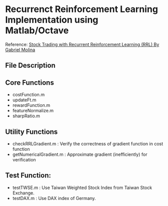 Recurrenct Reinforcement Learning Implementation using Matlab/Octave
================================
Reference: [Stock Trading with Recurrent Reinforcement Learning (RRL) By Gabriel Molina]

File Description
-----------

Core Functions
-
* costFunction.m
* updateFt.m
* rewardFunction.m
* featureNormalize.m
* sharpRatio.m

Utility Functions
-
* checkRRLGradient.m : Verify the correctness of gradient function in cost function
* getNumericalGradient.m : Approximate gradient (inefficiently) for verification

Test Function:
-
* testTWSE.m : Use Taiwan Weighted Stock Index from Taiwan Stock Exchange.
* testDAX.m : Use DAX index of Germany.


[Stock Trading with Recurrent Reinforcement Learning (RRL) By Gabriel Molina]: http://cs229.stanford.edu/proj2006/Molina-StockTradingWithRecurrentReinforcementLearning.pdf

